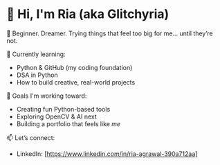 # 👋 Hi, I'm Ria (aka Glitchyria)

🧠 Beginner. Dreamer. Trying things that feel too big for me... until they’re not.

🚀 Currently learning:
- Python & GitHub (my coding foundation)
- DSA in Python 
- How to build creative, real-world projects

🎯 Goals I'm working toward:
- Creating fun Python-based tools
- Exploring OpenCV & AI next
- Building a portfolio that feels like *me*

📫 Let’s connect:
- LinkedIn: [https://www.linkedin.com/in/ria-agrawal-390a712aa]

<!--
**Glitchyria/glitchyria** is a ✨ _special_ ✨ repository because its `README.md` (this file) appears on your GitHub profile.

Here are some ideas to get you started:

- 🔭 I’m currently working on ...
- 🌱 I’m currently learning ...
- 👯 I’m looking to collaborate on ...
- 🤔 I’m looking for help with ...
- 💬 Ask me about ...
- 📫 How to reach me: ...
- 😄 Pronouns: ...
- ⚡ Fun fact: ...
-->
